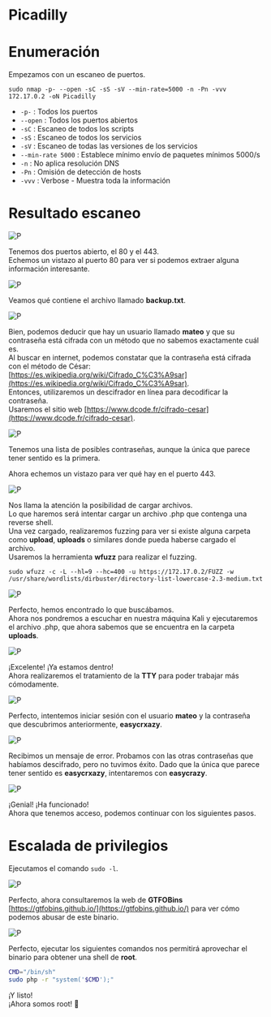 # Picadilly

# Enumeración

Empezamos con un escaneo de puertos.  

`sudo nmap -p- --open -sC -sS -sV --min-rate=5000 -n -Pn -vvv 172.17.0.2 -oN Picadilly`  

- `-p-` : Todos los puertos
- `--open` : Todos los puertos abiertos
- `-sC` : Escaneo de todos los scripts
- `-sS` : Escaneo de todos los servicios
- `-sV` : Escaneo de todas las versiones de los servicios
- `--min-rate 5000` : Establece mínimo envío de paquetes mínimos 5000/s
- `-n` : No aplica resolución DNS
- `-Pn` : Omisión de detección de hosts
- `-vvv` : Verbose - Muestra toda la información

# Resultado escaneo   

![P](https://github.com/giustiand/DockerLabs-Writeups/blob/main/F%C3%A1cil/images/picadilly/P_1.jpg)     

Tenemos dos puertos abierto, el 80 y el 443.  
Echemos un vistazo al puerto 80 para ver si podemos extraer alguna información interesante.  

![P](https://github.com/giustiand/DockerLabs-Writeups/blob/main/F%C3%A1cil/images/picadilly/P_2.jpg)  

Veamos qué contiene el archivo llamado **backup.txt**.  

![P](https://github.com/giustiand/DockerLabs-Writeups/blob/main/F%C3%A1cil/images/picadilly/P_3.jpg)    

Bien, podemos deducir que hay un usuario llamado **mateo** y que su contraseña está cifrada con un método que no sabemos exactamente cuál es.  
Al buscar en internet, podemos constatar que la contraseña está cifrada con el método de César: [https://es.wikipedia.org/wiki/Cifrado_C%C3%A9sar](https://es.wikipedia.org/wiki/Cifrado_C%C3%A9sar).  
Entonces, utilizaremos un descifrador en línea para decodificar la contraseña.  
Usaremos el sitio web [https://www.dcode.fr/cifrado-cesar](https://www.dcode.fr/cifrado-cesar).  

![P](https://github.com/giustiand/DockerLabs-Writeups/blob/main/F%C3%A1cil/images/picadilly/P_4.jpg)   

Tenemos una lista de posibles contraseñas, aunque la única que parece tener sentido es la primera.  

Ahora echemos un vistazo para ver qué hay en el puerto 443.  

![P](https://github.com/giustiand/DockerLabs-Writeups/blob/main/F%C3%A1cil/images/picadilly/P_5.jpg)   

Nos llama la atención la posibilidad de cargar archivos.  
Lo que haremos será intentar cargar un archivo .php que contenga una reverse shell.  
Una vez cargado, realizaremos fuzzing para ver si existe alguna carpeta como **upload**, **uploads** o similares donde pueda haberse cargado el archivo.  
Usaremos la herramienta **wfuzz** para realizar el fuzzing.  

`sudo wfuzz -c -L --hl=9 --hc=400 -u https://172.17.0.2/FUZZ -w /usr/share/wordlists/dirbuster/directory-list-lowercase-2.3-medium.txt`  

![P](https://github.com/giustiand/DockerLabs-Writeups/blob/main/F%C3%A1cil/images/picadilly/P_6.jpg)   

Perfecto, hemos encontrado lo que buscábamos.  
Ahora nos pondremos a escuchar en nuestra máquina Kali y ejecutaremos el archivo .php, que ahora sabemos que se encuentra en la carpeta **uploads**.  

![P](https://github.com/giustiand/DockerLabs-Writeups/blob/main/F%C3%A1cil/images/picadilly/P_7.jpg)   

¡Excelente! 
¡Ya estamos dentro!  
Ahora realizaremos el tratamiento de la **TTY** para poder trabajar más cómodamente.  

![P](https://github.com/giustiand/DockerLabs-Writeups/blob/main/F%C3%A1cil/images/picadilly/P_8.jpg)    

Perfecto, intentemos iniciar sesión con el usuario **mateo** y la contraseña que descubrimos anteriormente, **easycrxazy**. 

![P](https://github.com/giustiand/DockerLabs-Writeups/blob/main/F%C3%A1cil/images/picadilly/P_9.jpg)  

Recibimos un mensaje de error. 
Probamos con las otras contraseñas que habíamos descifrado, pero no tuvimos éxito. 
Dado que la única que parece tener sentido es **easycrxazy**, intentaremos con **easycrazy**.  

![P](https://github.com/giustiand/DockerLabs-Writeups/blob/main/F%C3%A1cil/images/picadilly/P_10.jpg)    

¡Genial! ¡Ha funcionado!  
Ahora que tenemos acceso, podemos continuar con los siguientes pasos.  

# Escalada de privilegios  

Ejecutamos el comando `sudo -l`.   

![P](https://github.com/giustiand/DockerLabs-Writeups/blob/main/F%C3%A1cil/images/picadilly/P_11.jpg)    

Perfecto, ahora consultaremos la web de **GTFOBins** [https://gtfobins.github.io/](https://gtfobins.github.io/) para ver cómo podemos abusar de este binario.  

![P](https://github.com/giustiand/DockerLabs-Writeups/blob/main/F%C3%A1cil/images/picadilly/P_12.jpg)   

Perfecto, ejecutar los siguientes comandos nos permitirá aprovechar el binario para obtener una shell de **root**. 

```bash
CMD="/bin/sh"
sudo php -r "system('$CMD');"
```

¡Y listo!  
¡Ahora somos root! 🎉  









